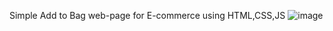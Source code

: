 Simple Add to Bag web-page for E-commerce using HTML,CSS,JS
![image](https://github.com/user-attachments/assets/50d7afc0-9c23-4c92-97bc-56a20adb0636)
